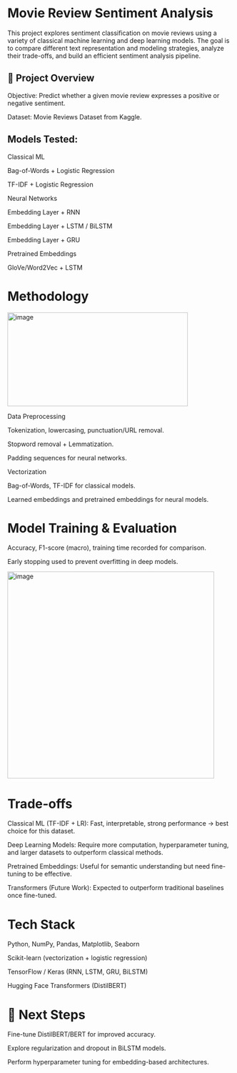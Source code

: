 # Movie Review Sentiment Analysis

This project explores sentiment classification on movie reviews using a variety of classical machine learning and deep learning models. The goal is to compare different text representation and modeling strategies, analyze their trade-offs, and build an efficient sentiment analysis pipeline.

## 🚀 Project Overview

Objective: Predict whether a given movie review expresses a positive or negative sentiment.

Dataset: Movie Reviews Dataset from Kaggle.

## Models Tested:

Classical ML

Bag-of-Words + Logistic Regression

TF-IDF + Logistic Regression

Neural Networks

Embedding Layer + RNN

Embedding Layer + LSTM / BiLSTM

Embedding Layer + GRU

Pretrained Embeddings

GloVe/Word2Vec + LSTM


 # Methodology

<img width="404" height="210" alt="image" src="https://github.com/user-attachments/assets/f078c828-e1a8-4417-96af-d75ad109e484" />


Data Preprocessing

Tokenization, lowercasing, punctuation/URL removal.

Stopword removal + Lemmatization.

Padding sequences for neural networks.

Vectorization

Bag-of-Words, TF-IDF for classical models.

Learned embeddings and pretrained embeddings for neural models.

# Model Training & Evaluation

Accuracy, F1-score (macro), training time recorded for comparison.

Early stopping used to prevent overfitting in deep models.

<img width="463" height="463" alt="image" src="https://github.com/user-attachments/assets/c9510b3a-f040-4634-a8d6-3f2149256e31" />

# Trade-offs

Classical ML (TF-IDF + LR): Fast, interpretable, strong performance → best choice for this dataset.

Deep Learning Models: Require more computation, hyperparameter tuning, and larger datasets to outperform classical methods.

Pretrained Embeddings: Useful for semantic understanding but need fine-tuning to be effective.

Transformers (Future Work): Expected to outperform traditional baselines once fine-tuned.

# Tech Stack

Python, NumPy, Pandas, Matplotlib, Seaborn

Scikit-learn (vectorization + logistic regression)

TensorFlow / Keras (RNN, LSTM, GRU, BiLSTM)

Hugging Face Transformers (DistilBERT)

# 📌 Next Steps

Fine-tune DistilBERT/BERT for improved accuracy.

Explore regularization and dropout in BiLSTM models.

Perform hyperparameter tuning for embedding-based architectures.

